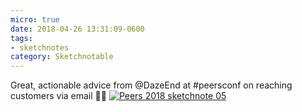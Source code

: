 ```yaml
---
micro: true
date: 2018-04-26 13:31:09-0600
tags:
- sketchnotes
category: Sketchnotable
---
```


Great, actionable advice from @DazeEnd at #peersconf on reaching customers via email ✍🏼 [![Peers 2018 sketchnote 05](/uploads/2018/0277c462b1.jpg)](/uploads/2018/0277c462b1.jpg)